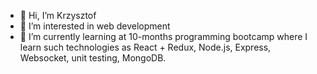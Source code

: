 - 👋 Hi, I’m Krzysztof
- 👀 I’m interested in web development
- 🌱 I’m currently learning at 10-months programming bootcamp where I learn such technologies as React + Redux, Node.js, Express, Websocket, unit testing, MongoDB.

<!---
evacu8/evacu8 is a ✨ special ✨ repository because its `README.md` (this file) appears on your GitHub profile.
You can click the Preview link to take a look at your changes.
--->
